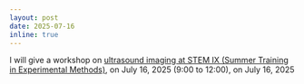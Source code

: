 ```yaml
---
layout: post
date: 2025-07-16
inline: true
---
```


I will give a workshop on [ultrasound imaging at STEM IX (Summer Training in Experimental Methods)](https://labfon.letras.ulisboa.pt/summerschool/2025/en/), on July 16, 2025 (9:00 to 12:00), on July 16, 2025
